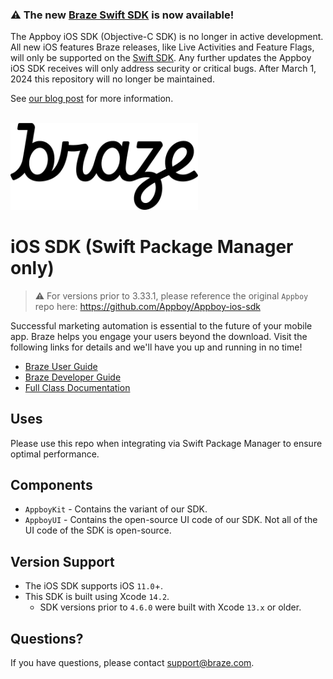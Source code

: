 ### ⚠ The new [Braze Swift SDK](https://github.com/braze-inc/braze-swift-sdk) is now available!

The Appboy iOS SDK (Objective-C SDK) is no longer in active development. All new iOS features Braze releases, like Live Activities and Feature Flags, will only be supported on the [Swift SDK](https://github.com/braze-inc/braze-swift-sdk). Any further updates the Appboy iOS SDK receives will only address security or critical bugs. After March 1, 2024 this repository will no longer be maintained.

See [our blog post](https://www.braze.com/resources/articles/introducing-the-new-braze-swift-sdk) for more information.

</br>

<img src="https://github.com/Appboy/appboy-ios-sdk/blob/master/braze-logo.png" width="300" title="Braze Logo" />

# iOS SDK (Swift Package Manager only)

> ⚠️ For versions prior to 3.33.1, please reference the original `Appboy` repo here: https://github.com/Appboy/Appboy-ios-sdk

Successful marketing automation is essential to the future of your mobile app. Braze helps you engage your users beyond the download. Visit the following links for details and we'll have you up and running in no time!

- [Braze User Guide](https://www.braze.com/docs/user_guide/introduction/ "Braze User Guide")
- [Braze Developer Guide](https://www.braze.com/docs/developer_guide/platform_integration_guides/ios/initial_sdk_setup/ "Braze Developer Guide")
- [Full Class Documentation](http://appboy.github.io/appboy-ios-sdk/docs/annotated.html "Braze iOS SDK Class Documentation")

## Uses
Please use this repo when integrating via Swift Package Manager to ensure optimal performance.

## Components

- `AppboyKit` - Contains the variant of our SDK.
- `AppboyUI` - Contains the open-source UI code of our SDK. Not all of the UI code of the SDK is open-source.

## Version Support

- The iOS SDK supports iOS `11.0`+.
- This SDK is built using Xcode `14.2`.
  - SDK versions prior to `4.6.0` were built with Xcode `13.x` or older.

## Questions?

If you have questions, please contact [support@braze.com](mailto:support@braze.com).
